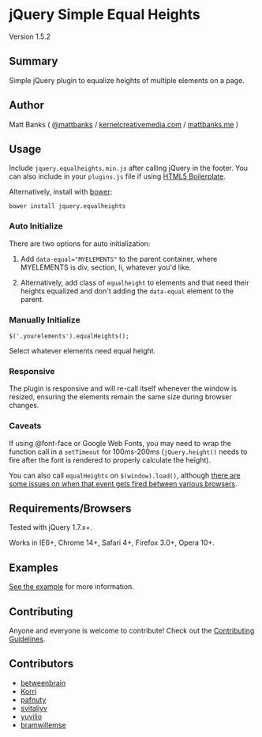 # jQuery Simple Equal Heights

Version 1.5.2

## Summary

Simple jQuery plugin to equalize heights of multiple elements on a page.

## Author

Matt Banks ( [@mattbanks](http://twitter.com/mattbanks) / [kernelcreativemedia.com](http://www.kernelcreativemedia.com) / [mattbanks.me](http://www.mattbanks.me) )

## Usage

Include `jquery.equalheights.min.js` after calling jQuery in the footer. You can also include in your `plugins.js` file if using [HTML5 Boilerplate](http://html5boilerplate.com).

Alternatively, install with [bower](https://github.com/bower/bower):

	bower install jquery.equalheights

### Auto Initialize

There are two options for auto initialization:

1. Add `data-equal="MYELEMENTS"` to the parent container, where MYELEMENTS is div, section, li, whatever you'd like.

2. Alternatively, add class of `equalheight` to elements and that need their heights equalized and don't adding the `data-equal` element to the parent.

### Manually Initialize

	$('.yourelements').equalHeights();

Select whatever elements need equal height.

### Responsive

The plugin is responsive and will re-call itself whenever the window is resized, ensuring the elements remain the same size during browser changes.

### Caveats

If using @font-face or Google Web Fonts, you may need to wrap the function call in a `setTimeout` for 100ms-200ms (`jQuery.height()` needs to fire after the font is rendered to properly calculate the height).

You can also call `equalHeights` on `$(window).load()`, although [there are some issues on when that event gets fired between various browsers](http://api.jquery.com/load-event/).

## Requirements/Browsers

Tested with jQuery 1.7.x+.

Works in IE6+, Chrome 14+, Safari 4+, Firefox 3.0+, Opera 10+.

## Examples

[See the example](https://github.com/mattbanks/jQuery.equalHeights/blob/master/example/example.html) for more information.

## Contributing

Anyone and everyone is welcome to contribute! Check out the [Contributing Guidelines](CONTRIBUTING.md).

## Contributors

* [betweenbrain](https://github.com/betweenbrain)
* [Korri](https://github.com/Korri)
* [pafnuty](https://github.com/pafnuty)
* [svitaliyv](https://github.com/svitaliyv)
* [yuvilio](https://github.com/yuvilio)
* [bramwillemse](https://github.com/bramwillemse)
